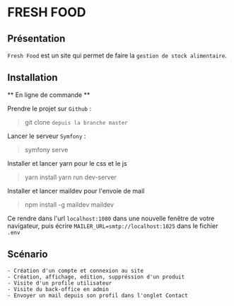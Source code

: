 # FRESH FOOD #

## Présentation ##

`Fresh Food` est un site qui permet de faire la `gestion de stock alimentaire`.

## Installation  ##

** En ligne de commande **

Prendre le projet sur `Github` :
> git clone `depuis la branche master`

Lancer le serveur `Symfony` :
> symfony serve

Installer et lancer yarn pour le css et le js
> yarn install
> yarn run dev-server

Installer et lancer maildev pour l'envoie de mail

> npm install -g maildev
> maildev

Ce rendre dans l'url `localhost:1080` dans une nouvelle fenêtre de votre navigateur, 
puis écrire `MAILER_URL=smtp://localhost:1025` dans le fichier `.env`

## Scénario  ##
    
    - Création d'un compte et connexion au site
    - Création, affichage, edition, suppréssion d'un produit
    - Visite d'un profile utilisateur
    - Visite du back-office en admin
    - Envoyer un mail depuis son profil dans l'onglet Contact